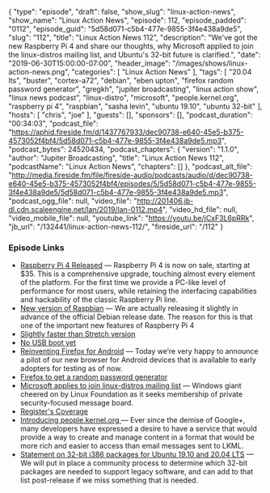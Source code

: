 {
  "type": "episode",
  "draft": false,
  "show_slug": "linux-action-news",
  "show_name": "Linux Action News",
  "episode": 112,
  "episode_padded": "0112",
  "episode_guid": "5d58d071-c5b4-477e-9855-3f4e438a9de5",
  "slug": "112",
  "title": "Linux Action News 112",
  "description": "We've got the new Raspberry Pi 4 and share our thoughts, why Microsoft applied to join the linux-distros mailing list, and Ubuntu's 32-bit future is clarified.",
  "date": "2019-06-30T15:00:00-07:00",
  "header_image": "/images/shows/linux-action-news.png",
  "categories": [
    "Linux Action News"
  ],
  "tags": [
    "20.04 lts",
    "buster",
    "cortex-a72",
    "debian",
    "eben upton",
    "firefox random password generator",
    "gregkh",
    "jupiter broadcasting",
    "linux action show",
    "linux news podcast",
    "linux-distro",
    "microsoft",
    "people.kernel.org",
    "raspberry pi 4",
    "raspbian",
    "sasha levin",
    "ubuntu 19.10",
    "ubuntu 32-bit"
  ],
  "hosts": [
    "chris",
    "joe"
  ],
  "guests": [],
  "sponsors": [],
  "podcast_duration": "00:34:03",
  "podcast_file": "https://aphid.fireside.fm/d/1437767933/dec90738-e640-45e5-b375-4573052f4bf4/5d58d071-c5b4-477e-9855-3f4e438a9de5.mp3",
  "podcast_bytes": 24520434,
  "podcast_chapters": {
    "version": "1.1.0",
    "author": "Jupiter Broadcasting",
    "title": "Linux Action News 112",
    "podcastName": "Linux Action News",
    "chapters": []
  },
  "podcast_alt_file": "http://media.fireside.fm/file/fireside-audio/podcasts/audio/d/dec90738-e640-45e5-b375-4573052f4bf4/episodes/5/5d58d071-c5b4-477e-9855-3f4e438a9de5/5d58d071-c5b4-477e-9855-3f4e438a9de5.mp3",
  "podcast_ogg_file": null,
  "video_file": "http://201406.jb-dl.cdn.scaleengine.net/lan/2019/lan-0112.mp4",
  "video_hd_file": null,
  "video_mobile_file": null,
  "youtube_link": "https://youtu.be/jCxF3L6pRRk",
  "jb_url": "/132441/linux-action-news-112/",
  "fireside_url": "/112"
}


### Episode Links

  * [Raspberry Pi 4 Released](https://www.raspberrypi.org/blog/raspberry-pi-4-on-sale-now-from-35/ "Raspberry Pi 4 Released") — Raspberry Pi 4 is now on sale, starting at $35. This is a comprehensive upgrade, touching almost every element of the platform. For the first time we provide a PC-like level of performance for most users, while retaining the interfacing capabilities and hackability of the classic Raspberry Pi line.
  * [New version of Raspbian](https://www.raspberrypi.org/blog/buster-the-new-version-of-raspbian/ "New version of Raspbian") — We are actually releasing it slightly in advance of the official Debian release date. The reason for this is that one of the important new features of Raspberry Pi 4 
  * [Slightly faster than Stretch version](https://www.phoronix.com/scan.php?page=article&item=raspbian-10-benchmarks "Slightly faster than Stretch version")
  * [No USB boot yet](https://www.raspberrypi.org/blog/raspberry-pi-4-on-sale-now-from-35/#comment-1510410 "No USB boot yet")
  * [Reinventing Firefox for Android](https://blog.mozilla.org/futurereleases/2019/06/27/reinventing-firefox-for-android-a-preview/ "Reinventing Firefox for Android") — Today we’re very happy to announce a pilot of our new browser for Android devices that is available to early adopters for testing as of now. 
  * [Firefox to get a random password generator](https://www.zdnet.com/article/firefox-to-get-a-random-password-generator-like-chrome/ "Firefox to get a random password generator")
  * [Microsoft applies to join linux-distros mailing list](https://www.openwall.com/lists/oss-security/2019/06/26/2 "Microsoft applies to join linux-distros mailing list") — Windows giant cheered on by Linux Foundation as it seeks membership of private security-focused message board.
  * [Register's Coverage](https://www.theregister.co.uk/2019/06/27/microsoft_linux_distro_list/ "Register's Coverage")
  * [Introducing people.kernel.org ](https://people.kernel.org/monsieuricon/introducing-people-kernel-org "Introducing people.kernel.org ") — Ever since the demise of Google+, many developers have expressed a desire to have a service that would provide a way to create and manage content in a format that would be more rich and easier to access than email messages sent to LKML. 
  * [Statement on 32-bit i386 packages for Ubuntu 19.10 and 20.04 LTS](https://ubuntu.com/blog/statement-on-32-bit-i386-packages-for-ubuntu-19-10-and-20-04-lts "Statement on 32-bit i386 packages for Ubuntu 19.10 and 20.04 LTS") — We will put in place a community process to determine which 32-bit packages are needed to support legacy software, and can add to that list post-release if we miss something that is needed.


